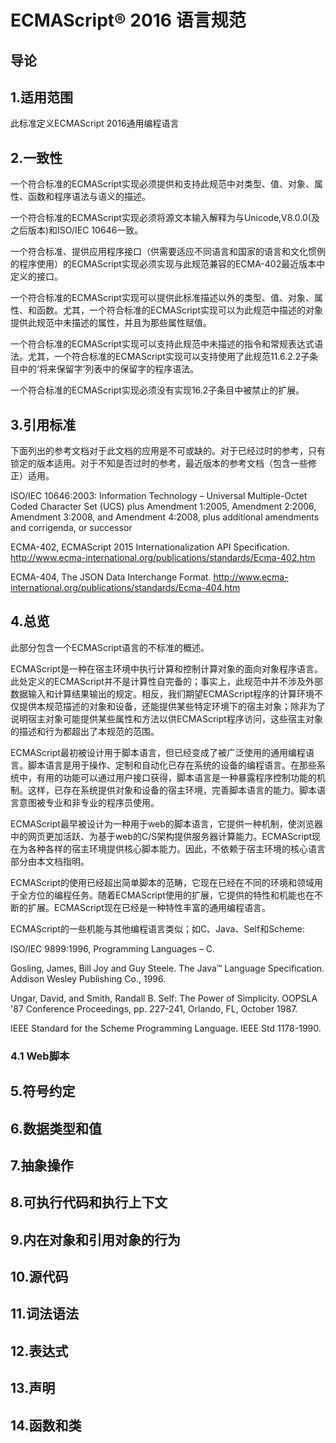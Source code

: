 
# ECMAScript® 2016 语言规范

## 导论

## 1.适用范围

此标准定义ECMAScript 2016通用编程语言


## 2.一致性


一个符合标准的ECMAScript实现必须提供和支持此规范中对类型、值、对象、属性、函数和程序语法与语义的描述。

一个符合标准的ECMAScript实现必须将源文本输入解释为与Unicode,V8.0.0(及之后版本)和ISO/IEC 10646一致。

一个符合标准、提供应用程序接口（供需要适应不同语言和国家的语言和文化惯例的程序使用）的ECMAScript实现必须实现与此规范兼容的ECMA-402最近版本中定义的接口。

一个符合标准的ECMAScript实现可以提供此标准描述以外的类型、值、对象、属性、和函数。尤其，一个符合标准的ECMAScript实现可以为此规范中描述的对象提供此规范中未描述的属性，并且为那些属性赋值。

一个符合标准的ECMAScript实现可以支持此规范中未描述的指令和常规表达式语法。尤其，一个符合标准的ECMAScript实现可以支持使用了此规范11.6.2.2子条目中的‘将来保留字’列表中的保留字的程序语法。

一个符合标准的ECMAScript实现必须没有实现16.2子条目中被禁止的扩展。


## 3.引用标准


下面列出的参考文档对于此文档的应用是不可或缺的。对于已经过时的参考，只有锁定的版本适用。对于不知是否过时的参考，最近版本的参考文档（包含一些修正）适用。

ISO/IEC 10646:2003: Information Technology – Universal Multiple-Octet Coded Character Set (UCS) plus Amendment 1:2005, Amendment 2:2006, Amendment 3:2008, and Amendment 4:2008, plus additional amendments and corrigenda, or successor

ECMA-402, ECMAScript 2015 Internationalization API Specification. 
<http://www.ecma-international.org/publications/standards/Ecma-402.htm>

ECMA-404, The JSON Data Interchange Format. 
<http://www.ecma-international.org/publications/standards/Ecma-404.htm>


## 4.总览


此部分包含一个ECMAScript语言的不标准的概述。

ECMAScript是一种在宿主环境中执行计算和控制计算对象的面向对象程序语言。此处定义的ECMAScript并不是计算性自完备的；事实上，此规范中并不涉及外部数据输入和计算结果输出的规定。相反，我们期望ECMAScript程序的计算环境不仅提供本规范描述的对象和设备，还能提供某些特定环境下的宿主对象；除非为了说明宿主对象可能提供某些属性和方法以供ECMAScript程序访问，这些宿主对象的描述和行为都超出了本规范的范围。

ECMAScript最初被设计用于脚本语言，但已经变成了被广泛使用的通用编程语言。脚本语言是用于操作、定制和自动化已存在系统的设备的编程语言。在那些系统中，有用的功能可以通过用户接口获得，脚本语言是一种暴露程序控制功能的机制。这样，已存在系统提供对象和设备的宿主环境，完善脚本语言的能力。脚本语言意图被专业和非专业的程序员使用。

ECMAScript最早被设计为一种用于web的脚本语言，它提供一种机制，使浏览器中的网页更加活跃、为基于web的C/S架构提供服务器计算能力。ECMAScript现在为各种各样的宿主环境提供核心脚本能力。因此，不依赖于宿主环境的核心语言部分由本文档指明。

ECMAScript的使用已经超出简单脚本的范畴，它现在已经在不同的环境和领域用于全方位的编程任务。随着ECMAScript使用的扩展，它提供的特性和机能也在不断的扩展。ECMAScript现在已经是一种特性丰富的通用编程语言。

ECMAScript的一些机能与其他编程语言类似；如C、Java、Self和Scheme:

ISO/IEC 9899:1996, Programming Languages – C.

Gosling, James, Bill Joy and Guy Steele. The Java™ Language Specification. Addison Wesley Publishing Co., 1996.

Ungar, David, and Smith, Randall B. Self: The Power of Simplicity. OOPSLA '87 Conference Proceedings, pp. 227-241, Orlando, FL, October 1987.

IEEE Standard for the Scheme Programming Language. IEEE Std 1178-1990.


### 4.1 Web脚本




## 5.符号约定

## 6.数据类型和值

## 7.抽象操作

## 8.可执行代码和执行上下文

## 9.内在对象和引用对象的行为

## 10.源代码

## 11.词法语法

## 12.表达式

## 13.声明

## 14.函数和类



